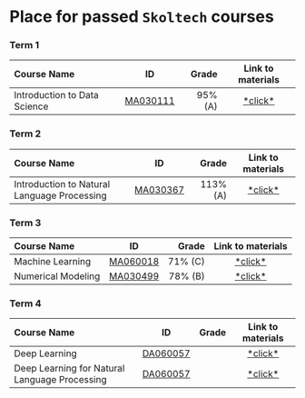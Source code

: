 # Place for passed **``Skoltech``** courses

### Term 1
| Course Name| ID | Grade | Link to materials |
| :----------- | :-----------: | -----------: | :-----------: |
| Introduction to Data Science|[MA030111](http://files.skoltech.ru/data/edu/syllabuses/2021/MA030111.pdf?v=mfdn6y)		|95% (A)| [\*click\*](Intro%20to%20DS/)|

### Term 2
| Course Name| ID | Grade | Link to materials |
| :----------- | :-----------: | -----------: | :-----------: |
| Introduction to Natural Language Processing |[MA030367](http://files.skoltech.ru/data/edu/syllabuses/2021/MA030367.pdf?v=isslh1)		|113% (A)| [\*click\*](HPPython/)|

### Term 3
| Course Name| ID | Grade | Link to materials |
| :----------- | :-----------: | -----------: | :-----------: |
| Machine Learning|[MA060018](http://files.skoltech.ru/data/edu/syllabuses/2021/MA060018.pdf?v=x1tayy)		|71% (C)| [\*click\*](Machine%20Learning/)|
| Numerical Modeling|[MA030499](http://files.skoltech.ru/data/edu/syllabuses/2021/MA030499.pdf?v=ox3cu)		|78% (B)| [\*click\*](RecSys/)|

### Term 4
| Course Name| ID | Grade | Link to materials |
| :----------- | :-----------: | -----------: | :-----------: |
| Deep Learning|[DA060057](http://files.skoltech.ru/data/edu/syllabuses/2021/DA060057.pdf?v=gmfzcm)		| | [\*click\*](DL/)|
| Deep Learning for Natural Language Processing |[DA060057](http://files.skoltech.ru/data/edu/syllabuses/2021/DA060057.pdf?v=gmfzcm)		| | [\*click\*](DL/)|
